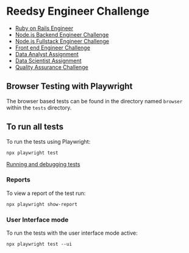 # Reedsy Engineer Challenge

- [Ruby on Rails Engineer](ruby-on-rails-engineer-v2.md)
- [Node.js Backend Engineer Challenge](node-backend.md)
- [Node.js Fullstack Engineer Challenge](node-fullstack.md)
- [Front end Engineer Challenge](front-end.md)
- [Data Analyst Assignment](data-analyst.md)
- [Data Scientist Assignment](data-engineering.md)
- [Quality Assurance Challenge](quality-assurance.md)

## Browser Testing with Playwright

The browser based tests can be found in the directory named `browser` within the `tests` directory.

## To run all tests

To run the tests using Playwright:

`npx playwright test`

[Running and debugging tests](https://playwright.dev/docs/running-tests)

### Reports

To view a report of the test run:

`npx playwright show-report`

### User Interface mode

To run the tests with the user interface mode active:

`npx playwright test --ui`
